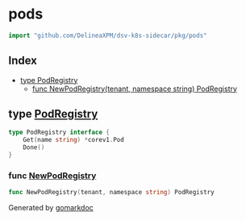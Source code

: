 <!-- Code generated by gomarkdoc. DO NOT EDIT -->

# pods

```go
import "github.com/DelineaXPM/dsv-k8s-sidecar/pkg/pods"
```

## Index

- [type PodRegistry](<#type-podregistry>)
  - [func NewPodRegistry(tenant, namespace string) PodRegistry](<#func-newpodregistry>)


## type [PodRegistry](<https://github.com/DelineaXPM/dsv-k8s-sidecar/blob/main/pkg/pods/registry.go#L19-L22>)

```go
type PodRegistry interface {
    Get(name string) *corev1.Pod
    Done()
}
```

### func [NewPodRegistry](<https://github.com/DelineaXPM/dsv-k8s-sidecar/blob/main/pkg/pods/registry.go#L24>)

```go
func NewPodRegistry(tenant, namespace string) PodRegistry
```



Generated by [gomarkdoc](<https://github.com/princjef/gomarkdoc>)
